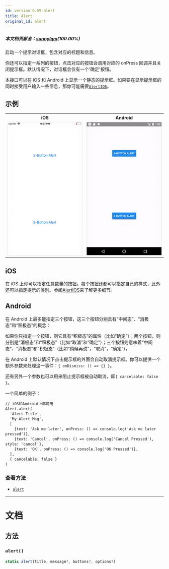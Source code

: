 ```yaml
---
id: version-0.59-alert
title: Alert
original_id: alert
---
```


##### 本文档贡献者：[sunnylqm](https://github.com/search?q=sunnylqm%40qq.com+in%3Aemail&type=Users)(100.00%)

启动一个提示对话框，包含对应的标题和信息。

你还可以指定一系列的按钮，点击对应的按钮会调用对应的 onPress 回调并且关闭提示框。默认情况下，对话框会仅有一个'确定'按钮。

本接口可以在 iOS 和 Android 上显示一个静态的提示框。如果要在显示提示框的同时接受用户输入一些信息，那你可能需要[`AlertIOS`](alertios.md)。

## 示例

<table>
  <tr>
    <th style="width: 50%;">iOS</th>
    <th style="width: 50%;">Android</th>
  </tr>
  <tr>
    <td style="width: 50%;">
      <center><img src="/docs/assets/Alert/exampleios.gif"></img></center>
    </td>
    <td style="width: 50%;">
      <center><img src="/docs/assets/Alert/exampleandroid.gif"></img></center>
    </td>
  </tr>
</table>

## iOS

在 iOS 上你可以指定任意数量的按钮。每个按钮还都可以指定自己的样式，此外还可以指定提示的类别。参阅[AlertIOS](alertios.md)来了解更多细节。

## Android

在 Android 上最多能指定三个按钮，这三个按钮分别具有“中间态”、“消极态”和“积极态”的概念：

如果你只指定一个按钮，则它具有“积极态”的属性（比如“确定”）；两个按钮，则分别是“消极态”和“积极态”（比如“取消”和“确定”）；三个按钮则意味着“中间态”、“消极态”和“积极态”（比如“稍候再说”，“取消”，“确定”）。

在 Android 上默认情况下点击提示框的外面会自动取消提示框。你可以提供一个额外参数来处理这一事件：`{ onDismiss: () => {} }`。

还有另外一个参数也可以用来阻止提示框被自动取消，即`{ cancelable: false }`。

一个简单的例子：

```
// iOS和Android上都可用
Alert.alert(
  'Alert Title',
  'My Alert Msg',
  [
    {text: 'Ask me later', onPress: () => console.log('Ask me later pressed')},
    {text: 'Cancel', onPress: () => console.log('Cancel Pressed'), style: 'cancel'},
    {text: 'OK', onPress: () => console.log('OK Pressed')},
  ],
  { cancelable: false }
)
```

### 查看方法

* [`alert`](alert.md#alert)

---

# 文档

## 方法

### `alert()`

```jsx
static alert(title, message?, buttons?, options?)
```

